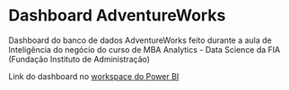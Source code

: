 # Dashboard AdventureWorks

Dashboard do banco de dados AdventureWorks feito durante a aula de Inteligência do negócio do curso de MBA Analytics - Data Science da FIA (Fundação Instituto de Administração)

Link do dashboard no [workspace do Power BI](https://app.powerbi.com/groups/me/reports/75492cf2-5d40-4e35-a0e7-7cdae2b1dbf1/ReportSectionf9cf72d40e8ee3377248)

